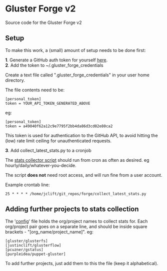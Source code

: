 # Gluster Forge v2

Source code for the Gluster Forge v2

## Setup

To make this work, a (small) amount of setup needs to be done first:

**1**. Generate a GitHub auth token for yourself [here](https://github.com/settings/tokens).<br />
**2**. Add the token to ~/.gluster_forge_credentials

Create a text file called ".gluster_forge_credentials" in your user home directory.

The file contents need to be:

    [personal_token]
    token = YOUR_API_TOKEN_GENERATED_ABOVE

eg:

    [personal_token]
    token = a49040f62a12c9e7795f2bb4da86d3cd02e80ca2

This token is used for authentication to the GitHub API, to avoid hitting the (low) rate limit ceiling for unauthenticated requests.

**3**. Add collect_latest_stats.py to a cronjob

The [stats collector script](https://github.com/gluster/forge/blob/master/collect_latest_stats.py) should
run from cron as often as desired.  eg hourly/daily/whatever-you-decide.

The script **does not** need root access, and will run fine from a user account.

Example crontab line:

    25 * * * * /home/jclift/git_repos/forge/collect_latest_stats.py

## Adding further projects to stats collection

The '[config](https://github.com/gluster/forge/blob/master/config)' file holds the org/project names to collect stats for.  Each org/project pair goes on a separate line, and should be inside square brackets - "[org_name/project_name]". eg:

    [gluster/glusterfs]
    [justinclift/glusterflow]
    [pcuzner/gstatus]
    [purpleidea/puppet-gluster]

To add further projects, just add them to this the file (keep it alphabetical).
